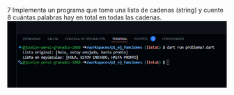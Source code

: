 7 Implementa un programa que tome una lista de cadenas (string) y cuente 8 cuántas palabras hay en total en todas las cadenas.
![alt text](image-5.png)
